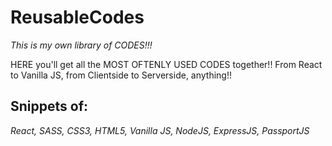 # ReusableCodes
*This is my own library of CODES!!!* 

HERE you'll get all the MOST OFTENLY USED CODES together!! From React to Vanilla JS,  from Clientside to Serverside,  anything!!


## **Snippets of:**
*React, SASS, CSS3, HTML5, Vanilla JS, NodeJS, ExpressJS, PassportJS*
